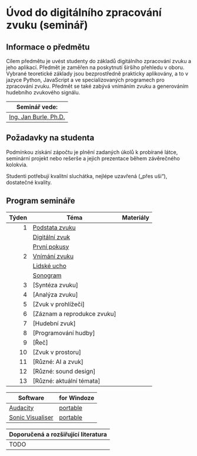 # Úvod do digitálního zpracování zvuku (seminář)

## Informace o předmětu

Cílem předmětu je uvést studenty do základů digitálního zpracování zvuku a jeho aplikací. Předmět je zaměřen na poskytnutí širšího přehledu v oboru. Vybrané teoretické základy jsou bezprostředně prakticky aplikovány, a to v jazyce Python, JavaScript a ve specializovaných programech pro zpracování zvuku. Předmět se také zabývá vnímáním zvuku a generováním hudebního zvukového signálu.

| Seminář vede:              |
| -------------------------- |
| [Ing. Jan Burle, Ph.D.][1] |

[1]: https://ki.ujep.cz/cs/personalni-slozeni/jan-burle/

## Požadavky na studenta

Podmínkou získání zápočtu je plnění zadaných úkolů k probírané látce, seminární projekt nebo rešerše a jejich prezentace během závěrečného kolokvia.

Studenti potřebují kvalitní sluchátka, nejlépe uzavřená („přes uši“), dostatečné kvality.

## Program semináře

| Týden | Téma                             | Materiály |
| ----: | -------------------------------- | --------- |
|     1 | [Podstata zvuku](./týden/01a.md) |           |
|       | [Digitální zvuk](./týden/01b.md) |           |
|       | [První pokusy](./týden/01c.md)   |           |
|     2 | [Vnímání zvuku](./týden/02a.md)  |           |
|       | [Lidské ucho](./týden/02b.md)    |           |
|       | [Sonogram](./týden/02c.md)       |           |
|     3 | [Syntéza zvuku]                  |           |
|     4 | [Analýza zvuku]                  |           |
|     5 | [Zvuk v prohlížeči]              |           |
|     6 | [Záznam a reprodukce zvuku]      |           |
|     7 | [Hudební zvuk]                   |           |
|     8 | [Programování hudby]             |           |
|     9 | [Řeč]                            |           |
|    10 | [Zvuk v prostoru]                |           |
|    11 | [Různé: AI a zvuk]               |           |
|    12 | [Různé: sound design]            |           |
|    13 | [Různé: aktuální témata]         |           |

| Software               | for Windoze    |
| ---------------------- | -------------- |
| [Audacity][11]         | [portable][12] |
| [Sonic Visualiser][21] | [portable][22] |

[11]: https://www.audacityteam.org
[12]: ./sw/Audacity.zip
[21]: https://sonicvisualiser.org/
[22]: ./sw/Sonic%20Visualiser.zip

| Doporučená a rozšiřující literatura |
| ----------------------------------- |
| TODO                                |
